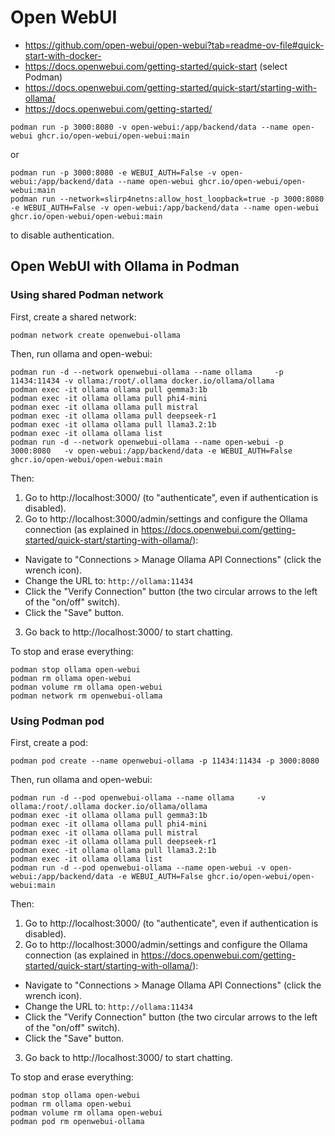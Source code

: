 # Open WebUI

- https://github.com/open-webui/open-webui?tab=readme-ov-file#quick-start-with-docker-
- https://docs.openwebui.com/getting-started/quick-start (select Podman)
- https://docs.openwebui.com/getting-started/quick-start/starting-with-ollama/
- https://docs.openwebui.com/getting-started/

```
podman run -p 3000:8080 -v open-webui:/app/backend/data --name open-webui ghcr.io/open-webui/open-webui:main
```

or

```
podman run -p 3000:8080 -e WEBUI_AUTH=False -v open-webui:/app/backend/data --name open-webui ghcr.io/open-webui/open-webui:main
podman run --network=slirp4netns:allow_host_loopback=true -p 3000:8080 -e WEBUI_AUTH=False -v open-webui:/app/backend/data --name open-webui ghcr.io/open-webui/open-webui:main
```

to disable authentication.

## Open WebUI with Ollama in Podman

### Using shared Podman network

First, create a shared network:

```
podman network create openwebui-ollama
```

Then, run ollama and open-webui:

```
podman run -d --network openwebui-ollama --name ollama     -p 11434:11434 -v ollama:/root/.ollama docker.io/ollama/ollama
podman exec -it ollama ollama pull gemma3:1b
podman exec -it ollama ollama pull phi4-mini
podman exec -it ollama ollama pull mistral
podman exec -it ollama ollama pull deepseek-r1
podman exec -it ollama ollama pull llama3.2:1b
podman exec -it ollama ollama list
podman run -d --network openwebui-ollama --name open-webui -p 3000:8080   -v open-webui:/app/backend/data -e WEBUI_AUTH=False ghcr.io/open-webui/open-webui:main
```

Then:
1. Go to http://localhost:3000/ (to "authenticate", even if authentication is disabled).
2. Go to http://localhost:3000/admin/settings and configure the Ollama connection (as explained in https://docs.openwebui.com/getting-started/quick-start/starting-with-ollama/):
  - Navigate to "Connections > Manage Ollama API Connections" (click the wrench icon).
  - Change the URL to: `http://ollama:11434`
  - Click the "Verify Connection" button (the two circular arrows to the left of the "on/off" switch).
  - Click the "Save" button.
3. Go back to http://localhost:3000/ to start chatting.

To stop and erase everything:

```
podman stop ollama open-webui
podman rm ollama open-webui
podman volume rm ollama open-webui
podman network rm openwebui-ollama
```

### Using Podman pod

First, create a pod:

```
podman pod create --name openwebui-ollama -p 11434:11434 -p 3000:8080
```

Then, run ollama and open-webui:

```
podman run -d --pod openwebui-ollama --name ollama     -v ollama:/root/.ollama docker.io/ollama/ollama
podman exec -it ollama ollama pull gemma3:1b
podman exec -it ollama ollama pull phi4-mini
podman exec -it ollama ollama pull mistral
podman exec -it ollama ollama pull deepseek-r1
podman exec -it ollama ollama pull llama3.2:1b
podman exec -it ollama ollama list
podman run -d --pod openwebui-ollama --name open-webui -v open-webui:/app/backend/data -e WEBUI_AUTH=False ghcr.io/open-webui/open-webui:main
```

Then:
1. Go to http://localhost:3000/ (to "authenticate", even if authentication is disabled).
2. Go to http://localhost:3000/admin/settings and configure the Ollama connection (as explained in https://docs.openwebui.com/getting-started/quick-start/starting-with-ollama/):
  - Navigate to "Connections > Manage Ollama API Connections" (click the wrench icon).
  - Change the URL to: `http://ollama:11434`
  - Click the "Verify Connection" button (the two circular arrows to the left of the "on/off" switch).
  - Click the "Save" button.
3. Go back to http://localhost:3000/ to start chatting.

To stop and erase everything:

```
podman stop ollama open-webui
podman rm ollama open-webui
podman volume rm ollama open-webui
podman pod rm openwebui-ollama
```

